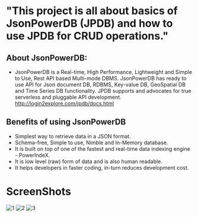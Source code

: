 # "This project is all about basics of JsonPowerDB (JPDB) and how to use JPDB for CRUD operations."
## About JsonPowerDB:
* JsonPowerDB is a Real-time, High Performance, Lightweight and Simple to Use, Rest API based Multi-mode DBMS. JsonPowerDB has ready to use API for Json document DB, RDBMS, Key-value DB, GeoSpatial DB and Time Series DB functionality. JPDB supports and advocates for true serverless and pluggable API development.
http://login2explore.com/jpdb/docs.html

## Benefits of using JsonPowerDB
* Simplest way to retrieve data in a JSON format.
* Schema-free, Simple to use, Nimble and In-Memory database.
* It is built on top of one of the fastest and real-time data indexing engine - PowerIndeX.
* It is low level (raw) form of data and is also human readable.
* It helps developers in faster coding, in-turn reduces development cost.

# ScreenShots
![1](https://user-images.githubusercontent.com/65536986/109376540-264a8e00-78eb-11eb-9603-9d25357fb5eb.PNG)
![2](https://user-images.githubusercontent.com/65536986/109376542-277bbb00-78eb-11eb-982f-040f92512cd0.PNG)
![3](https://user-images.githubusercontent.com/65536986/109376543-28145180-78eb-11eb-9595-ae21d3316735.PNG)
